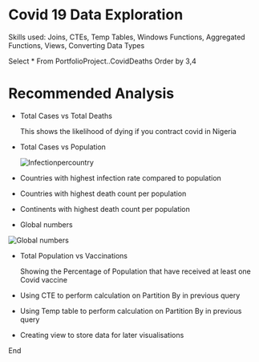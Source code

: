 
# Covid 19 Data Exploration

Skills used: Joins, CTEs, Temp Tables, Windows Functions, Aggregated Functions, Views, Converting Data Types

Select *
From PortfolioProject..CovidDeaths
Order by 3,4

# Recommended Analysis

* Total Cases vs Total Deaths 
  
  This shows the likelihood of dying if you contract covid in Nigeria

* Total Cases vs Population

  ![Infectionpercountry](https://user-images.githubusercontent.com/108984339/207324203-28d6c09e-90ed-412b-8d18-eef73f43ff73.JPG)

* Countries with highest infection rate compared to population 

* Countries with highest death count per population

* Continents with highest death count per population

* Global numbers 

![Global numbers](https://user-images.githubusercontent.com/108984339/207323802-fd2c74ed-767b-47b5-95c6-5739d1155f50.JPG)

* Total Population vs Vaccinations

  Showing the Percentage of Population that have received at least one Covid vaccine

* Using CTE to perform calculation on Partition By in previous query 

* Using Temp table to perform calculation on Partition By in previous query

* Creating view to store data for later visualisations

End


